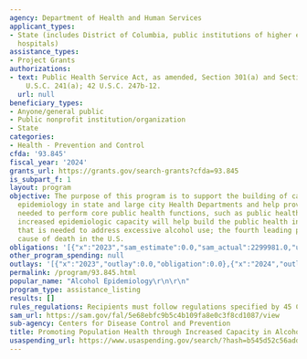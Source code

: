 ```yaml
---
agency: Department of Health and Human Services
applicant_types:
- State (includes District of Columbia, public institutions of higher education and
  hospitals)
assistance_types:
- Project Grants
authorizations:
- text: Public Health Service Act, as amended, Section 301(a) and Section 317K, 42
    U.S.C. 241(a); 42 U.S.C. 247b-12.
  url: null
beneficiary_types:
- Anyone/general public
- Public nonprofit institution/organization
- State
categories:
- Health - Prevention and Control
cfda: '93.845'
fiscal_year: '2024'
grants_url: https://grants.gov/search-grants?cfda=93.845
is_subpart_f: 1
layout: program
objective: The purpose of this program is to support the building of capacity in alcohol
  epidemiology in state and large city Health Departments and help provide the tools
  needed to perform core public health functions, such as public health surveillance.  This
  increased epidemiologic capacity will help build the public health infrastructure
  that is needed to address excessive alcohol use; the fourth leading preventable
  cause of death in the U.S.
obligations: '[{"x":"2023","sam_estimate":0.0,"sam_actual":2299981.0,"usa_spending_actual":2386618.0},{"x":"2024","sam_estimate":0.0,"sam_actual":1972309.0,"usa_spending_actual":1972309.0},{"x":"2025","sam_estimate":0.0,"sam_actual":1972309.0,"usa_spending_actual":0.0}]'
other_program_spending: null
outlays: '[{"x":"2023","outlay":0.0,"obligation":0.0},{"x":"2024","outlay":0.0,"obligation":0.0},{"x":"2025","outlay":0.0,"obligation":0.0}]'
permalink: /program/93.845.html
popular_name: "Alcohol Epidemiology\r\n\r\n"
program_type: assistance_listing
results: []
rules_regulations: Recipients must follow regulations specified by 45 CFR 75.
sam_url: https://sam.gov/fal/5e68ebfc9b5c4b109fa8e0c3f8cd1087/view
sub-agency: Centers for Disease Control and Prevention
title: Promoting Population Health through Increased Capacity in Alcohol Epidemiology
usaspending_url: https://www.usaspending.gov/search/?hash=b545d52c56add9dcd4a3ccb1ca5062ce
---
```

